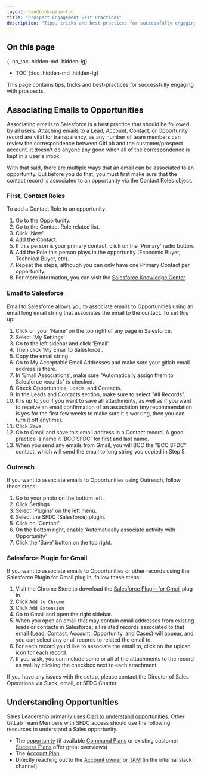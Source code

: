 ```yaml
---
layout: handbook-page-toc
title: "Prospect Engagement Best Practices"
description: "Tips, tricks and best-practices for successfully engaging with prospects"
---
```


## On this page
{:.no_toc .hidden-md .hidden-lg}

- TOC
{:toc .hidden-md .hidden-lg}

This page contains tips, tricks and best-practices for successfully engaging with prospects.

## Associating Emails to Opportunities

Associating emails to Salesforce is a best practice that should be followed by all users.
Attaching emails to a Lead, Account, Contact, or Opportunity record are vital for transparency, as any number of team members can review the correspondence between GitLab and the customer/prospect account.
It doesn't do anyone any good when all of the correspondence is kept in a user's inbox.

With that said, there are multiple ways that an email can be associated to an opportunity.
But before you do that, you must first make sure that the contact record is associated to an opportunity via the Contact Roles object.

### First, Contact Roles

To add a Contact Role to an opportunity:
1. Go to the Opportunity.
1. Go to the Contact Role related list.
1. Click 'New'.
1. Add the Contact.
1. If this person is your primary contact, click on the 'Primary' radio button.
1. Add the Role this person plays in the opportunity (Economic Buyer, Technical Buyer, etc).
1. Repeat the steps, although you can only have one Primary Contact per opportunity.
1. For more information, you can visit the [Salesforce Knowledge Center](https://help.salesforce.com/articleView?id=contactroles_add_cex.htm&type=5).

### Email to Salesforce

Email to Salesforce allows you to associate emails to Opportunities using an email long email string that associates the email to the contact.
To set this up:

1. Click on your 'Name' on the top right of any page in Salesforce.
1. Select 'My Settings'
1. Go to the left sidebar and click 'Email'.
1. Then click 'My Email to Salesforce'.
1. Copy the email string.
1. Go to My Acceptable Email Addresses and make sure your gitlab email address is there.
1. In 'Email Associations', make sure "Automatically assign them to Salesforce records" is checked.
1. Check Opportunities, Leads, and Contacts.
1. In the Leads and Contacts section, make sure to select "All Records".
1. It is up to you if you want to save all attachments, as well as if you want to receive an email confirmation of an association (my recommendation is yes for the first few weeks to make sure it's working, then you can turn it off anytime).
1. Click Save.
1. Go to Gmail and save this email address in a Contact record. A good practice is name it 'BCC SFDC' for first and last name.
1. When you send any emails from Gmail, you will BCC the "BCC SFDC" contact, which will send the email to long string you copied in Step 5.

### Outreach

If you want to associate emails to Opportunities using Outreach, follow these steps:

1. Go to your photo on the bottom left.
1. Click Settings
1. Select 'Plugins' on the left menu.
1. Select the SFDC (Salesforce) plugin.
1. Click on 'Contact'.
1. On the bottom right, enable 'Automatically associate activity with Opportunity'
1. Click the 'Save' button on the top right.

### Salesforce Plugin for Gmail

If you want to associate emails to Opportunities or other records using the Salesforce Plugin for Gmail plug in, follow these steps:

1. Visit the Chrome Store to download the [Salesforce Plugin for Gmail](https://chrome.google.com/webstore/detail/salesforce-lightning-for/jjghhkepijgakdammjldcbnjehfkfmha) plug in.
1. Click `Add to Chrome`
2. Click `Add Extension`
2. Go to Gmail and open the right sidebar.
3. When you open an email that may contain email addresses from existing leads or contacts in Salesforce, all related records associated to that email (Lead, Contact, Account, Opportunity, and Cases) will appear, and you can select any or all records to related the email to.
3. For each record you'd like to associate the email to, click on the upload icon for each record.
4. If you wish, you can include some or all of the attachments to the record as well by clicking the checkbox next to each attachment.

If you have any issues with the setup, please contact the Director of Sales Operations via Slack, email, or SFDC Chatter.

## Understanding Opportunities

Sales Leadership primarily [uses Clari to understand opportunities](/handbook/sales/forecasting/#advantages-to-updating-opps-in-clari). Other GitLab Team Members with SFDC access should use the following resources to understand a Sales opportunity.
- The [opportunity](/handbook/sales/field-operations/gtm-resources/#opportunities) (if available [Command Plans](/handbook/sales/forecasting/#opportunity-management-requirements) or existing customer [Success Plans](/handbook/customer-success/tam/success-plans/) offer great overviews)
- The [Account Plan](https://drive.google.com/drive/folders/0B-ytP5bMib9Ta25aSi13Q25GY1U)
- Directly reaching out to the [Account owner](#initial-account-owner---based-on-segment) or [TAM](/handbook/customer-success/#technical-account-managers) (in the internal slack channel)
